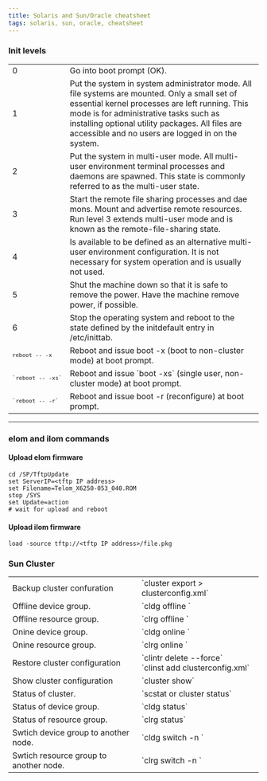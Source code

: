 ```yaml
---
title: Solaris and Sun/Oracle cheatsheet
tags: solaris, sun, oracle, cheatsheet
---
```


### Init levels

<table>
<tr>
	<td>0</td>
	<td>Go into boot prompt (OK).</td>
</tr>
<tr>
	<td>1</td>
    <td>Put the system in system administrator mode. All file systems are
    mounted. Only a small set of essential kernel processes are left running.
    This mode is for administrative tasks such as installing optional utility
    packages. All files are accessible and no users are logged in on the
    system.</td>
</tr>
<tr>
	<td>2</td>
    <td>Put the system in multi-user mode. All multi-user environment terminal
    processes and daemons are spawned. This state is commonly referred to as
    the multi-user state.</td>
</tr>
<tr>
	<td>3</td>
    <td>Start the remote file sharing processes and dae mons. Mount and
    advertise remote resources. Run level 3 extends multi-user mode and is
    known as the remote-file-sharing state.</td>
</tr>
<tr>
	<td>4</td>
    <td>Is available to be defined as an alternative multi-user environment
    configuration. It is not necessary for system operation and is usually not
    used.</td>
</tr>
<tr>
	<td>5</td>
    <td>Shut the machine down so that it is safe to remove the power. Have the
    machine remove power, if possible.</td>
</tr>
<tr>
	<td>6</td>
    <td>Stop the operating system and reboot to the state defined by the
    initdefault entry in /etc/inittab.</td>
</tr>
<tr>
	<td><code><pre>reboot -- -x</pre></code></td>
    <td>Reboot and issue boot -x (boot to non-cluster mode) at boot
    prompt.</td>
</tr>
<tr>
	<td><code><pre>`reboot -- -xs`</pre></code></td>
    <td>Reboot and issue `boot -xs` (single user, non-cluster mode) at boot
    prompt.</td>
</tr>
<tr>
	<td><code><pre>`reboot -- -r`</pre></code></td>
	<td>Reboot and issue boot -r (reconfigure) at boot prompt.</td>
</tr>
</table>

---

### elom and ilom commands

#### Upload elom firmware  

    cd /SP/TftpUpdate
    set ServerIP=<tftp IP address>
    set Filename=Telom_X6250-053_040.ROM
    stop /SYS
    set Update=action
    # wait for upload and reboot

#### Upload ilom firmware    

    load -source tftp://<tftp IP address>/file.pkg

### Sun Cluster

<table>
<tr>
	<td>Backup cluster confuration</td>
	<td>`cluster export > clusterconfig.xml`</td>
</tr>
<tr>
	<td>Offline device group.</td>
	<td>`cldg offline <group>`</td>
</tr>
<tr>
	<td>Offline resource group.</td>
	<td>`clrg offline <group>`</td>
</tr>
<tr>
	<td>Onine device group.</td>
	<td>`cldg online <group>`</td>
</tr>
<tr>
	<td>Onine resource group.</td>
	<td>`clrg online <group>`</td>
</tr>
<tr>
	<td>Restore cluster configuration</td>
	<td>`clintr delete --force`<br>`clinst add clusterconfig.xml`</td>
</tr>
<tr>
	<td>Show cluster configuration</td>
	<td>`cluster show`</td>
</tr>
<tr>
	<td>Status of cluster.</td>
	<td>`scstat or cluster status`</td>
</tr>
<tr>
	<td>Status of device group.</td>
	<td>`cldg status`</td>
</tr>
<tr>
	<td>Status of resource group.</td>
	<td>`clrg status`</td>
</tr>
<tr>
	<td>Swtich device group to another node.</td>
	<td>`cldg switch -n <node> <group>`</td>
</tr>
<tr>
	<td>Swtich resource group to another node.</td>
	<td>`clrg switch -n <node> <group>`</td>
</tr>
</table>
